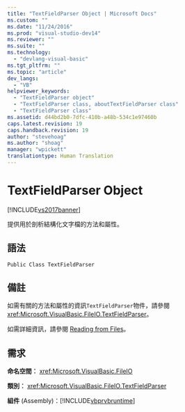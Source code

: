 ```yaml
---
title: "TextFieldParser Object | Microsoft Docs"
ms.custom: ""
ms.date: "11/24/2016"
ms.prod: "visual-studio-dev14"
ms.reviewer: ""
ms.suite: ""
ms.technology: 
  - "devlang-visual-basic"
ms.tgt_pltfrm: ""
ms.topic: "article"
dev_langs: 
  - "VB"
helpviewer_keywords: 
  - "TextFieldParser object"
  - "TextFieldParser class, aboutTextFieldParser class"
  - "TextFieldParser class"
ms.assetid: d44bd2b0-7dfc-410b-a48b-534c1e97460b
caps.latest.revision: 19
caps.handback.revision: 19
author: "stevehoag"
ms.author: "shoag"
manager: "wpickett"
translationtype: Human Translation
---
```

# TextFieldParser Object
[!INCLUDE[vs2017banner](../../../csharp/includes/vs2017banner.md)]

提供用於剖析結構化文字檔的方法和屬性。  
  
## 語法  
  
```  
Public Class TextFieldParser  
```  
  
## 備註  
 如需有關的方法和屬性的資訊`TextFieldParser`物件，請參閱<xref:Microsoft.VisualBasic.FileIO.TextFieldParser>。  
  
 如需詳細資訊，請參閱 [Reading from Files](../../../visual-basic/developing-apps/programming/drives-directories-files/reading-from-files.md)。  
  
## 需求  
 **命名空間︰** <xref:Microsoft.VisualBasic.FileIO>  
  
 **類別︰** <xref:Microsoft.VisualBasic.FileIO.TextFieldParser>  
  
 **組件** \(Assembly\)：[!INCLUDE[vbprvbruntime](../../../visual-basic/language-reference/objects/includes/vbprvbruntime_md.md)]